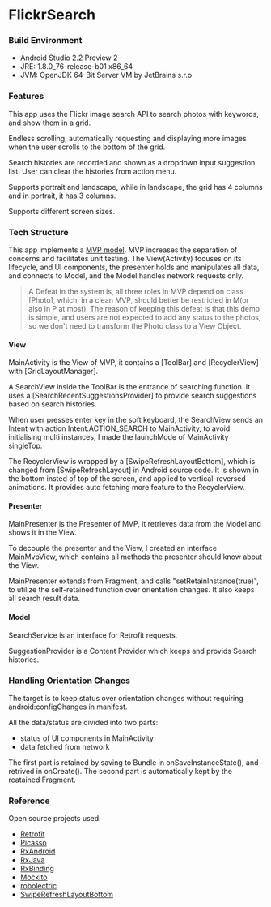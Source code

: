 # FlickrSearch

### Build Environment
* Android Studio 2.2 Preview 2
* JRE: 1.8.0_76-release-b01 x86_64
* JVM: OpenJDK 64-Bit Server VM by JetBrains s.r.o

### Features
This app uses the Flickr image search API to search photos with keywords, and show them in a grid.

Endless scrolling, automatically requesting and displaying more images when the user scrolls to the bottom of the grid.

Search histories are recorded and shown as a dropdown input suggestion list. User can clear the histories from action menu.

Supports portrait and landscape, while in landscape, the grid has 4 columns and in portrait, it has 3 columns.

Supports different screen sizes.

### Tech Structure

This app implements a [MVP model](http://code.tutsplus.com/tutorials/an-introduction-to-model-view-presenter-on-android--cms-26162). MVP increases the separation of concerns and facilitates unit testing. The View(Activity) focuses on its lifecycle, and UI components, the presenter holds and manipulates all data, and connects to Model, and the Model handles network requests only. 

> A Defeat in the system is, all three roles in MVP depend on class [Photo], which, in a clean MVP, should better be restricted in M(or also in P at most). The reason of keeping this defeat is that this demo is simple, and users are not expected to add any status to the photos, so we don't need to transform the Photo class to a View Object.

#### View

MainActivity is the View of MVP, it contains a [ToolBar] and [RecyclerView] with [GridLayoutManager]. 

A SearchView inside the ToolBar is the entrance of searching function. It uses a [SearchRecentSuggestionsProvider] to provide search suggestions based on search histories. 

When user presses enter key in the soft keyboard, the SearchView sends an Intent with action Intent.ACTION_SEARCH to MainActivity, to avoid initialising multi instances, I made the launchMode of MainActivity singleTop.

The RecyclerView is wrapped by a [SwipeRefreshLayoutBottom], which is changed from [SwipeRefreshLayout] in Android source code. It is shown in the bottom insted of top of the screen, and applied to vertical-reversed animations. It provides auto fetching more feature to the RecyclerView.

#### Presenter
MainPresenter is the Presenter of MVP, it retrieves data from the Model and shows it in the View. 

To decouple the presenter and the View, I created an interface MainMvpView, which contains all methods the presenter should know about the View.

MainPresenter extends from Fragment, and calls "setRetainInstance(true)", to utilize the self-retained function over orientation changes. It also keeps all search result data.

#### Model
SearchService is an interface for Retrofit requests.

SuggestionProvider is a Content Provider which keeps and provids Search histories.


### Handling Orientation Changes
The target is to keep status over orientation changes without requiring android:configChanges in manifest. 

All the data/status are divided into two parts: 
* status of UI components in MainActivity
* data fetched from network

The first part is retained by saving to Bundle in onSaveInstanceState(), and retrived in onCreate(). The second part is automatically kept by the reatained Fragment. 

### Reference
Open source projects used:
* [Retrofit](https://github.com/square/retrofit)
* [Picasso](https://github.com/square/picasso)
* [RxAndroid](https://github.com/ReactiveX/RxAndroid)
* [RxJava](https://github.com/ReactiveX/RxJava)
* [RxBinding](https://github.com/JakeWharton/RxBinding)
* [Mockito](https://github.com/mockito/mockito)
* [robolectric](http://robolectric.org/)
* [SwipeRefreshLayoutBottom](https://github.com/JohannBlake/SwipeRefreshLayoutBottom)
